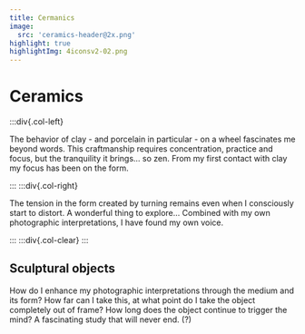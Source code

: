 ```yaml
---
title: Cermanics
image:
  src: 'ceramics-header@2x.png'
highlight: true
highlightImg: 4iconsv2-02.png
---
```


# Ceramics

:::div{.col-left}

The behavior of clay - and porcelain in particular - on a wheel fascinates me beyond words. This craftmanship requires concentration, practice and focus, but the tranquility it brings… so zen. From my first contact with clay my focus has been on the form.

:::
:::div{.col-right}

The tension in the form created by turning remains even when I consciously start to distort. A wonderful thing to explore… Combined with my own photographic interpretations, I have found my own voice.

:::
:::div{.col-clear}
:::

## Sculptural objects

How do I enhance my photographic interpretations through the medium and its form? How far can I take this, at what point do I take the object completely out of frame? How long does the object continue to trigger the mind? A fascinating study that will never end. (?)
